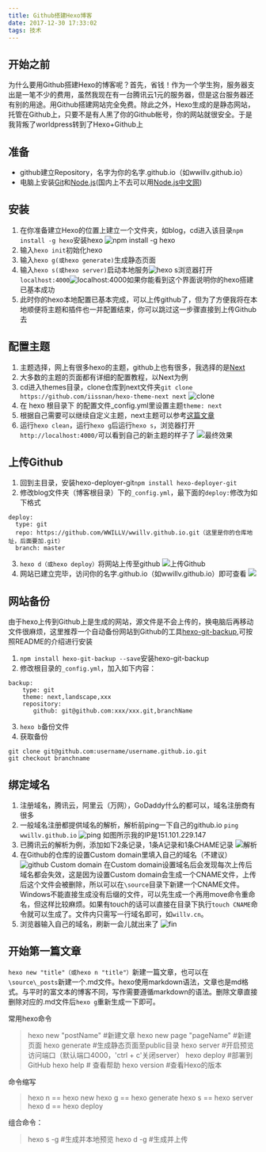 ```yaml
---
title: Github搭建Hexo博客
date: 2017-12-30 17:33:02
tags: 技术
---
```


## 开始之前
为什么要用Github搭建Hexo的博客呢？首先，省钱！作为一个学生狗，服务器支出是一笔不少的费用，虽然我现在有一台腾讯云1元的服务器，但是这台服务器还有别的用途。用Github搭建网站完全免费。除此之外，Hexo生成的是静态网站，托管在Github上，只要不是有人黑了你的Github帐号，你的网站就很安全。于是我背叛了worldpress转到了Hexo+Github上
<!--more-->

## 准备
- github建立Repository，名字为你的名字.github.io（如wwillv.github.io）
- 电脑上安装[Git](https://git-scm.com/)和[Node.js](https://nodejs.org/)(国内上不去可以用[Node.js中文网](nodejs.cn/download/))

## 安装
1. 在你准备建立Hexo的位置上建立一个文件夹，如blog，cd进入该目录`npm install -g hexo`安装hexo
![npm install -g hexo](https://ooo.0o0.ooo/2018/01/02/5a4afcad132a5.png)
2. 输入`hexo init`初始化hexo
3. 输入`hexo g(或hexo generate)`生成静态页面
4. 输入`hexo s(或hexo server)`启动本地服务![hexo s](https://ooo.0o0.ooo/2018/01/02/5a4afcb123638.png)浏览器打开`localhost:4000`![localhost:4000](https://ooo.0o0.ooo/2018/01/02/5a4afcb137bf4.png)如果你能看到这个界面说明你的hexo搭建已基本成功
5. 此时你的hexo本地配置已基本完成，可以上传github了，但为了方便我将在本地顺便将主题和插件也一并配置结束，你可以跳过这一步骤直接到上传Github去

## 配置主题
1. 主题选择，网上有很多hexo的主题，github上也有很多，我选择的是[Next](https://github.com/iissnan/hexo-theme-next)
2. 大多数的主题的页面都有详细的配置教程，以Next为例
3. cd进入themes目录，clone仓库到next文件夹`git clone https://github.com/iissnan/hexo-theme-next next`
![clone](https://ooo.0o0.ooo/2018/01/02/5a4afcb128336.png)
4. 在 hexo 根目录下 的配置文件_config.yml里设置主题`theme: next`
5. 根据自己需要可以继续自定义主题，next主题可以参考[这篇文章](https://www.jianshu.com/p/f054333ac9e6)
6. 运行`hexo clean`，运行`hexo g`后运行`hexo s`，浏览器打开`http://localhost:4000/`可以看到自己的新主题的样子了
![最终效果](https://ooo.0o0.ooo/2018/01/02/5a4afcb0865d7.png)

## 上传Github
1. 回到主目录，安装hexo-deployer-git`npm install hexo-deployer-git`
2. 修改blog文件夹（博客根目录）下的`_config.yml`，最下面的`deploy:`修改为如下格式
```
deploy:
  type: git
  repo: https://github.com/WWILLV/wwillv.github.io.git（这里是你的仓库地址，后面要加.git）
  branch: master
```
3. `hexo d（或hexo deploy）`将网站上传至github
![上传Github](https://ooo.0o0.ooo/2018/01/02/5a4afcb0c96cd.png)
4. 网站已建立完毕，访问你的名字.github.io（如wwillv.github.io）即可查看
![](https://ooo.0o0.ooo/2018/01/02/5a4afcb08e36e.png)

## 网站备份
由于hexo上传到Github上是生成的网站，源文件是不会上传的，换电脑后再移动文件很麻烦，这里推荐一个自动备份网站到Github的工具[hexo-git-backup](https://github.com/coneycode/hexo-git-backup),可按照README的介绍进行安装
1. `npm install hexo-git-backup --save`安装hexo-git-backup
2. 修改根目录的`_config.yml`，加入如下内容：
```
backup:
    type: git
    theme: next,landscape,xxx
    repository:
       github: git@github.com:xxx/xxx.git,branchName
```
3. `hexo b`备份文件
4. 获取备份
```
git clone git@github.com:username/username.github.io.git
git checkout branchname
```

## 绑定域名
1. 注册域名，腾讯云，阿里云（万网），GoDaddy什么的都可以，域名注册商有很多
2. 一般域名注册都提供域名的解析，解析前ping一下自己的github.io `ping wwillv.github.io`
![ping](https://ooo.0o0.ooo/2018/01/02/5a4afcb1336e5.png)
如图所示我的IP是151.101.229.147
3. 已腾讯云的解析为例，添加如下2条记录，1条A记录和1条CHAME记录
![解析](https://ooo.0o0.ooo/2018/01/02/5a4afcafd32eb.png)
4. 在Github的仓库的设置Custom domain里填入自己的域名（不建议）
![github Custom domain](https://ooo.0o0.ooo/2018/01/02/5a4afcafd2ce5.png)
在Custom domain设置域名后会发现每次上传后域名都会失效，这是因为设置Custom domain会生成一个CNAME文件，上传后这个文件会被删除，所以可以在`\source`目录下新建一个CNAME文件。Windows不能直接生成没有后缀的文件，可以先生成一个再用move命令重命名，但这样比较麻烦。如果有touch的话可以直接在目录下执行`touch CNAME`命令就可以生成了。文件内只需写一行域名即可，如`willv.cn`。
5. 浏览器输入自己的域名，刷新一会儿就出来了
![fin](https://ooo.0o0.ooo/2018/01/02/5a4afe76080c1.png)

## 开始第一篇文章
`hexo new "title"（或hexo n "title"）`新建一篇文章，也可以在`\source\_posts`新建一个.md文件。hexo使用markdown语法，文章也是md格式。与平时的富文本的博客不同，写作需要遵循markdown的语法。删除文章直接删除对应的.md文件后`hexo g`重新生成一下即可。

常用hexo命令
> hexo new "postName" #新建文章
> hexo new page "pageName" #新建页面
> hexo generate #生成静态页面至public目录
> hexo server #开启预览访问端口（默认端口4000，'ctrl + c'关闭server）
> hexo deploy #部署到GitHub
> hexo help  # 查看帮助
> hexo version  #查看Hexo的版本

命令缩写
> hexo n == hexo new
> hexo g == hexo generate
> hexo s == hexo server
> hexo d == hexo deploy

组合命令：
> hexo s -g #生成并本地预览
> hexo d -g #生成并上传